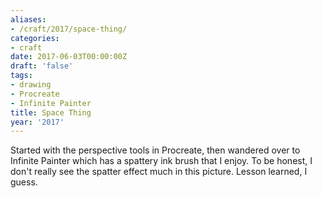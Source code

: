 ```yaml
---
aliases:
- /craft/2017/space-thing/
categories:
- craft
date: 2017-06-03T00:00:00Z
draft: 'false'
tags:
- drawing
- Procreate
- Infinite Painter
title: Space Thing
year: '2017'
---
```

Started with the perspective tools in Procreate, then wandered over to Infinite Painter which has a spattery
ink brush that I enjoy. To be honest, I don't really see the spatter effect much in this picture. Lesson
learned, I guess.
